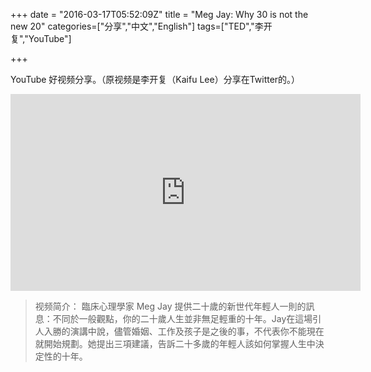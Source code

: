 +++
date = "2016-03-17T05:52:09Z"
title = "Meg Jay: Why 30 is not the new 20"
categories=["分享","中文","English"]
tags=["TED","李开复","YouTube"]

+++

YouTube 好视频分享。（原视频是李开复（Kaifu Lee）分享在Twitter的。）
<iframe width="560" height="315" src="https://www.youtube.com/embed/-GG1rYgGJao" frameborder="0" allowfullscreen></iframe>

> 视频简介：
> 臨床心理學家 Meg Jay 提供二十歲的新世代年輕人一則的訊息：不同於一般觀點，你的二十歲人生並非無足輕重的十年。Jay在這場引人入勝的演講中說，儘管婚姻、工作及孩子是之後的事，不代表你不能現在就開始規劃。她提出三項建議，告訴二十多歲的年輕人該如何掌握人生中決定性的十年。